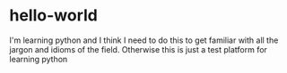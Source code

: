 # hello-world

I'm learning python and I think I need to do this to get familiar with all the jargon and idioms of the field.
Otherwise this is just a test platform for learning python
